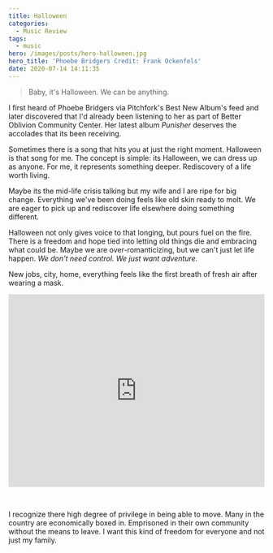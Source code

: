 ```yaml
---
title: Halloween
categories:
  - Music Review
tags:
  - music
hero: /images/posts/hero-halloween.jpg
hero_title: 'Phoebe Bridgers Credit: Frank Ockenfels'
date: 2020-07-14 14:11:35
---
```


> Baby, it's Halloween.  We can be anything.

<!-- more -->

I first heard of Phoebe Bridgers via Pitchfork's Best New Album's feed and later discovered that I'd already been listening to her as part of Better Oblivion Community Center.  Her latest album _Punisher_ deserves the accolades that its been receiving.  

Sometimes there is a song that hits you at just the right moment.  Halloween is that song for me.  The concept is simple: its Halloween, we can dress up as anyone.  For me, it represents something deeper.  Rediscovery of a life worth living.  

Maybe its the mid-life crisis talking but my wife and I are ripe for big change.  Everything we've been doing feels like old skin ready to molt.  We are eager to pick up and rediscover life elsewhere doing something different.  

Halloween not only gives voice to that longing, but pours fuel on the fire.  There is a freedom and hope tied into letting old things die and embracing what could be.  Maybe we are over-romanticizing, but we can't just let life happen.  _We don't need control.  We just want adventure._

New jobs, city, home, everything feels like the first breath of fresh air after wearing a mask.

<iframe src="https://open.spotify.com/embed/track/7FQ2JgfdkBcBb3BEbu8Axf" width="100%" height="380" frameborder="0" allowtransparency="true" allow="encrypted-media"></iframe>

&nbsp;

I recognize there high degree of privilege in being able to move.  Many in the country are economically boxed in.  Emprisoned in their own community without the means to leave.   I want this kind of freedom for everyone and not just my family.